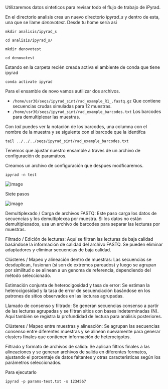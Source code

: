 Utilizaremos datos sinteticos para revisar todo el flujo de trabajo de iPyrad.

En el directorio analisis crea un nuevo directorio _ipyrad_s_ y dentro de esta, una que se llame _denovotest_. Desde tu home sería así 

`mkdir analisis/ipyrad_s`

`cd analisis/ipyrad_s/`

`mkdir denovotest`

`cd denovotest`


Estando en la carpeta recién creada activa el ambiente de conda que tiene ipyrad

`conda activate ipyrad`

Para el ensamble de novo vamos autilizar dos archivos. 

+ `/home/usr30/seqs/ipyrad_sint/rad_example_R1_.fastq.gz` Que contiene secuencias crudas simuladas para 12 muestras.
+ `/home/usr30/seqs/ipyrad_sint/rad_example_barcodes.txt` Los barcodes para demultiplexar las muestras.

Con _tail_ puedes ver la notación de los barcodes, una columna con el nombre de la muestra y se siguiente con el barcode que 
la identifca

`tail ../../../seqs/ipyrad_sint/rad_example_barcodes.txt`

Tenemos que ajustar nuestro ensamble a traves de un archivo de configuración de paramátros. 

Creamos un archivo de configuración que despues modficaremos. 

`ipyrad -n test`

![image](https://github.com/user-attachments/assets/9141bbfb-3616-44c1-81ca-59a255e3311c)

Siete pasos

![image](https://github.com/user-attachments/assets/61333118-c1e4-4df6-82a1-ad084b3e20ba)

Demultiplexado / Carga de archivos FASTQ: Este paso carga los datos de secuencias y los demultiplexea por muestra. 
Si los datos no están demultiplexados, usa un archivo de barcodes para separar las lecturas por muestras.

Filtrado / Edición de lecturas: Aquí se filtran las lecturas de baja calidad basándose la información de calidad del archivo FASTQ. 
Se pueden eliminar adaptadores y eliminar secuencias de baja calidad.

Clústeres / Mapeo y alineación dentro de muestras: Las secuencias se desduplican, fusionan (si son de extremos pareados) y
luego se agrupan por similitud o se alinean a un genoma de referencia, dependiendo del método seleccionado.

Estimación conjunta de heterocigosidad y tasa de error: Se estiman la heterocigosidad y la tasa de error de secuenciación
basándose en los patrones de sitios observados en las lecturas agrupadas.

Llamado de consenso y filtrado: Se generan secuencias consenso a partir de las lecturas agrupadas y se filtran sitios con bases indeterminadas (N). 
Aquí también se registra la profundidad de lectura para análisis posteriores.

Clústeres / Mapeo entre muestras y alineación: Se agrupan las secuencias consenso entre diferentes muestras y se alinean nuevamente 
para generar clusters finales que contienen información de heterocigotos.

Filtrado y formato de archivos de salida: Se aplican filtros finales a las alineaciones y se generan archivos de salida en diferentes formatos,
ajustando el porcentaje de datos faltantes y otras características según los parámetros seleccionados.

Para ejecutarlo

`ipyrad -p params-test.txt -s 1234567`
